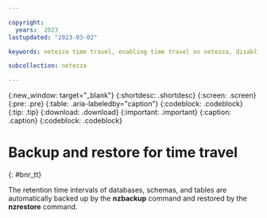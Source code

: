 ```yaml
---

copyright:
  years:  2023
lastupdated: "2023-03-02"

keywords: netezza time travel, enabling time travel on netezza, disabling time travel on netezza, enabling time travel, disabling time travel, time travel

subcollection: netezza

---
```


{:new_window: target="_blank"}
{:shortdesc: .shortdesc}
{:screen: .screen}
{:pre: .pre}
{:table: .aria-labeledby="caption"}
{:codeblock: .codeblock}
{:tip: .tip}
{:download: .download}
{:important: .important}
{:caption: .caption}
{:codeblock: .codeblock}

# Backup and restore for time travel
{: #bnr_tt}

The retention time intervals of databases, schemas, and tables are automatically backed up by the **nzbackup** command and restored by the **nzrestore** command.
